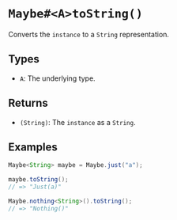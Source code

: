# `Maybe#<A>toString()`

Converts the `instance` to a `String` representation.

## Types

* `A`: The underlying type.

## Returns

* `(String)`: The `instance` as a `String`.

## Examples

```java
Maybe<String> maybe = Maybe.just("a");

maybe.toString();
// => "Just(a)"

Maybe.nothing<String>().toString();
// => "Nothing()"
```
